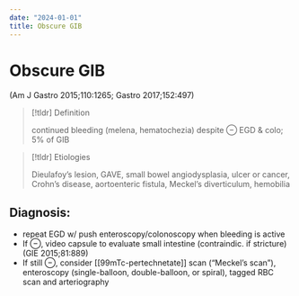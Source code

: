 ```yaml
---
date: "2024-01-01"
title: Obscure GIB
---
```


# Obscure GIB

(Am J Gastro 2015;110:1265; Gastro 2017;152:497)

> [!tldr] Definition
>
> continued bleeding (melena, hematochezia) despite ⊖ EGD & colo; 5% of GIB

> [!tldr] Etiologies
>
> Dieulafoy’s lesion, GAVE, small bowel angiodysplasia, ulcer or cancer, Crohn’s disease, aortoenteric fistula, Meckel’s diverticulum, hemobilia

## Diagnosis:
* repeat EGD w/ push enteroscopy/colonoscopy when bleeding is active
* If ⊖, video capsule to evaluate small intestine (contraindic. if stricture) (GIE 2015;81:889)
* If still ⊖, consider [[99mTc-pertechnetate]] scan (“Meckel’s scan”), enteroscopy (single-balloon, double-balloon, or spiral), tagged RBC scan and arteriography
